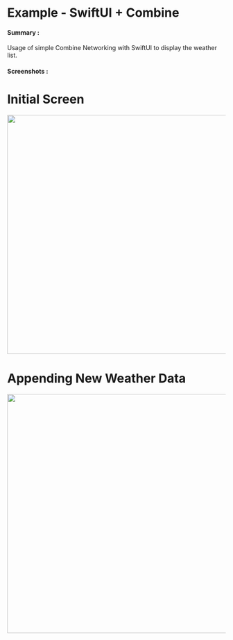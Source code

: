 # Example - SwiftUI + Combine

#### Summary :

Usage of simple Combine Networking with SwiftUI to display the weather list. 

#### Screenshots :

<h1>Initial Screen</h1>
<img src= "https://github.com/sabapathyk7/LayoutSubViewsExample/assets/40764138/ccb6c5d1-dd92-4dca-81cb-67d8d5a3030a" height = 550> 

<h1>Appending New Weather Data </h1>
<img src= "https://github.com/sabapathyk7/WeatherApp/assets/40764138/1cc1b5b8-d695-4ead-99f5-a45797c100d0" height = 550> 

